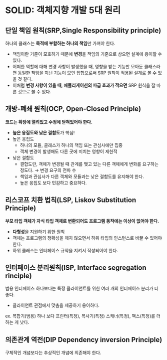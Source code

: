 # SOLID: 객체지향 개발 5대 원리



## 단일 책임 원칙(SRP,Single Responsibility principle)

하나의 클래스는 **목적에 부합하는 하나의 책임**만 가져야 한다.

- 책임이란 기준이 모호하기 때문에 **변경**을 책임의 기준으로 삼으면 설계에 용이할 수 있다.
- 어떠한 역할에 대해 변경 사항이 발생했을 때, 영향을 받는 기능만 모아둔 클래스라면 동일한 책임을 지닌 기능이 모인 집합으로써 SRP 원칙이 적용된 설계로 볼 수 있을 것 같다.
- 이처럼 **변경 사항이 있을 때, 애플리케이션의 파급 효과가 적으면** SRP 원칙을 잘 따른 것으로 볼 수 있다.



## 개방-폐쇄 원칙(OCP, Open-Closed Principle)

**코드는 확장에 열려있고 수정에 닫혀있어야 한다.**

- **높은 응집도와 낮은 결합도**가 핵심!
- 높은 응집도
  - 하나의 모듈, 클래스가 하나의 책임 또는 관심사에만 집중
  - 객체 변경이 발생해도 다른 곳에 미치는 영향이 제한적
- 낮은 결합도
  - 결합도란, 객체가 변경될 때 관계를 맺고 있는 다른 객체에게 변화를 요구하는 정도다. → 변경 요구의 전파 수
  - 책임과 관심사가 다른 객체와 모듈과는 낮은 결합도를 유지해야 한다.
  - 높은 응집도 보다 민감하고 중요하다.



## 리스코프 치환 법칙(LSP, Liskov Substitution Principle)

**부모 타입 객체가 자식 타입 객체로 변환되어도 프로그램 동작에는 이상이 없어야 한다.**

- **다형성**을 지원하기 위한 원칙
- 객체는 프로그램의 정확성을 깨지 않으면서 하위 타입의 인스턴스로 바꿀 수 있어야 한다.
- 하위 클래스는 인터페이스 규약을 지켜서 작성되어야 한다.



## 인터페이스 분리원칙(ISP, Interface segregation rinciple)

범용 인터페이스 하나보다는 특정 클라이언트를 위한 여러 개의 인터페이스 분리가 더 좋다.

- 클라이언트 관점에서 맞춤을 제공하기 용이하다.

ex. 복합기(범용) 하나 보다 프린터(특정), 복사기(특정) 스캐너(특정), 팩스(특정)를 더하는 게 낫다.



## 의존관계 역전(DIP Dependency inversion Principle)

구체적인 개념보다는 추상적인 개념에 의존해야 한다.


